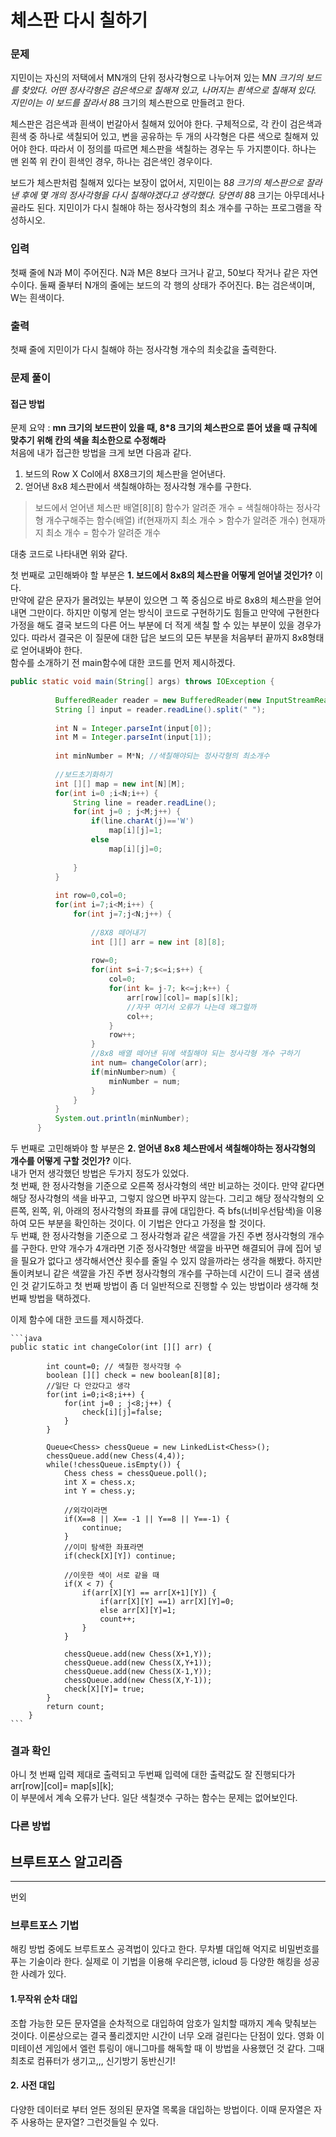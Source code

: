 # 체스판 다시 칠하기
### 문제
지민이는 자신의 저택에서 MN개의 단위 정사각형으로 나누어져 있는 M*N 크기의 보드를 찾았다. 어떤 정사각형은 검은색으로 칠해져 있고, 나머지는 흰색으로 칠해져 있다. 지민이는 이 보드를 잘라서 8*8 크기의 체스판으로 만들려고 한다.

체스판은 검은색과 흰색이 번갈아서 칠해져 있어야 한다. 구체적으로, 각 칸이 검은색과 흰색 중 하나로 색칠되어 있고, 변을 공유하는 두 개의 사각형은 다른 색으로 칠해져 있어야 한다. 따라서 이 정의를 따르면 체스판을 색칠하는 경우는 두 가지뿐이다. 하나는 맨 왼쪽 위 칸이 흰색인 경우, 하나는 검은색인 경우이다.

보드가 체스판처럼 칠해져 있다는 보장이 없어서, 지민이는 8*8 크기의 체스판으로 잘라낸 후에 몇 개의 정사각형을 다시 칠해야겠다고 생각했다. 당연히 8*8 크기는 아무데서나 골라도 된다. 지민이가 다시 칠해야 하는 정사각형의 최소 개수를 구하는 프로그램을 작성하시오.

### 입력
첫째 줄에 N과 M이 주어진다. N과 M은 8보다 크거나 같고, 50보다 작거나 같은 자연수이다. 둘째 줄부터 N개의 줄에는 보드의 각 행의 상태가 주어진다. B는 검은색이며, W는 흰색이다.

### 출력
첫째 줄에 지민이가 다시 칠해야 하는 정사각형 개수의 최솟값을 출력한다.

### 문제 풀이

#### 접근 방법
문제 요약 :  __mn 크기의 보드판이 있을 때, 8*8 크기의 체스판으로 뜯어 냈을 때 규칙에 맞추기 위해 칸의 색을 최소한으로 수정해라__      
처음에 내가 접근한 방법을 크게 보면 다음과 같다.
1. 보드의 Row X Col에서 8X8크기의 체스판을 얻어낸다. 
2. 얻어낸 8x8 체스판에서 색칠해야하는 정사각형 개수를 구한다.

>보드에서 얻어낸 체스판 배열[8][8]
>함수가 알려준 개수 = 색칠해야하는 정사각형 개수구해주는 함수(배열)
>if(현재까지 최소 개수 > 함수가 알려준 개수)
>현재까지 최소 개수 = 함수가 알려준 개수
    

대충 코드로 나타내면 위와 같다.

첫 번째로 고민해봐야 할 부분은 __1. 보드에서 8x8의 체스판을 어떻게 얻어낼 것인가?__ 이다.   
만약에 같은 문자가 몰려있는 부분이 있으면 그 쪽 중심으로 바로 8x8의 체스판을 얻어내면 그만이다. 하지만 이렇게 얻는 방식이 코드로 구현하기도 힘들고 만약에 구현한다 가정을 해도
결국 보드의 다른 어느 부분에 더 적게 색칠 할 수 있는 부분이 있을 경우가 있다. 따라서 결국은 이 질문에 대한 답은 보드의 모든 부분을 처음부터 끝까지 8x8형태로 얻어내봐야 한다.   
함수를 소개하기 전 main함수에 대한 코드를 먼저 제시하겠다.

  ``` java 
  public static void main(String[] args) throws IOException {
			
			BufferedReader reader = new BufferedReader(new InputStreamReader(System.in));
			String [] input = reader.readLine().split(" ");
		
			int N = Integer.parseInt(input[0]);
			int M = Integer.parseInt(input[1]);
			
			int minNumber = M*N; //색칠해야되는 정사각형의 최소개수
			
			//보드초기화하기
			int [][] map = new int[N][M];
			for(int i=0 ;i<N;i++) {
				String line = reader.readLine();
				for(int j=0 ; j<M;j++) {
					if(line.charAt(j)=='W')
						map[i][j]=1;
					else 
						map[i][j]=0;
					
				}
			}
			
			int row=0,col=0;
			for(int i=7;i<M;i++) {
				for(int j=7;j<N;j++) {
					
					//8X8 떼어내기
					int [][] arr = new int [8][8];
					
					row=0;
					for(int s=i-7;s<=i;s++) {
						col=0;
						for(int k= j-7; k<=j;k++) {
							arr[row][col]= map[s][k];
							//자꾸 여기서 오류가 나는데 왜그럴까
							col++;
						}
						row++;
					}
					//8x8 배열 떼어낸 뒤에 색칠해야 되는 정사각형 개수 구하기 
					int num= changeColor(arr);
					if(minNumber>num) {
						minNumber = num;
					}					
				}
			}			
			System.out.println(minNumber);			
		}
```

두 번째로 고민해봐야 할 부분은 __2. 얻어낸 8x8 체스판에서 색칠해야하는 정사각형의 개수를 어떻게 구할 것인가?__ 이다.   
내가 먼저 생각했던 방법은 두가지 정도가 있었다.   
첫 번째, 한 정사각형을 기준으로 오른쪽 정사각형의 색만 비교하는 것이다. 만약 같다면 해당 정사각형의 색을 바꾸고, 그렇지 않으면 바꾸지 않는다. 그리고 해당 정삭각형의 오른쪽, 왼쪽, 위, 아래의 정사각형의 좌표를 큐에 대입한다. 즉 bfs(너비우선탐색)을 이용하여 모든 부분을 확인하는 것이다. 이 기법은 안다고 가정을 할 것이다.   
두 번쨰, 한 정사각형을 기준으로 그 정사각형과 같은 색깔을 가진 주변 정사각형의 개수를 구한다. 만약 개수가 4개라면 기준 정사각형만 색깔을 바꾸면 해결되어 큐에 집어 넣을 필요가 없다고 생각해서연산 횟수를 줄일 수 있지 않을까라는 생각을 해봤다. 하지만 돌이켜보니 같은 색깔을 가진 주변 정사각형의 개수를 구하는데 시간이 드니 결국 샘샘인 것 같기도하고 첫 번째 방법이 좀 더 일반적으로 진행할 수 있는 방법이라 생각해 첫 번째 방법을 택하겠다.    

이제 함수에 대한 코드를 제시하겠다.   

	```java
	public static int changeColor(int [][] arr) {
			
			int count=0; // 색칠한 정사각형 수
			boolean [][] check = new boolean[8][8];
			//일단 다 안갔다고 생각
			for(int i=0;i<8;i++) {
				for(int j=0 ; j<8;j++) {
					check[i][j]=false;
				}
			}
			
			Queue<Chess> chessQueue = new LinkedList<Chess>();
			chessQueue.add(new Chess(4,4));
			while(!chessQueue.isEmpty()) {
				Chess chess = chessQueue.poll();
				int X = chess.x;
				int Y = chess.y;
				
				//외각이라면
				if(X==8 || X== -1 || Y==8 || Y==-1) {
					continue;
				}
				//이미 탐색한 좌표라면
				if(check[X][Y]) continue;
				
				//이웃한 색이 서로 같을 때
				if(X < 7) {
					if(arr[X][Y] == arr[X+1][Y]) {
						if(arr[X][Y] ==1) arr[X][Y]=0;
						else arr[X][Y]=1;
						count++;
					}
				}
				
				chessQueue.add(new Chess(X+1,Y));
				chessQueue.add(new Chess(X,Y+1));
				chessQueue.add(new Chess(X-1,Y));
				chessQueue.add(new Chess(X,Y-1));
				check[X][Y]= true;				
			}			
			return count;
		}
	```


### 결과 확인
아니 첫 번째 입력 제대로 출력되고 두번째 입력에 대한 출력값도 잘 진행되다가    
	arr[row][col]= map[s][k];   
이 부분에서 계속 오류가 난다. 일단 색칠갯수 구하는 함수는 문제는 없어보인다.

### 다른 방법

## 브루트포스 알고리즘
***
번외
### 브루트포스 기법
해킹 방법 중에도 브루트포스 공격법이 있다고 한다. 무차별 대입해 억지로 비밀번호를 푸는 기술이라 한다. 실제로 이 기법을 이용해 우리은행, icloud 등 다양한 해킹을 성공한 사례가 있다.

#### 1.무작위 순차 대입
조합 가능한 모든 문자열을 순차적으로 대입하여 암호가 일치할 때까지 계속 맞춰보는 것이다. 이론상으로는 결국 풀리겠지만 시간이 너무 오래 걸린다는 단점이 있다.
영화 이미테이션 게임에서 엘런 튜링이 애니그마를 해독할 때 이 방법을 사용했던 것 같다. 그때 최초로 컴퓨터가 생기고,,, 신기방기 동반신기!
#### 2. 사전 대입
다양한 데이터로 부터 얻든 정의된 문자열 목록을 대입하는 방법이다. 이때 문자열은 자주 사용하는 문자열? 그런것들일 수 있다. 
